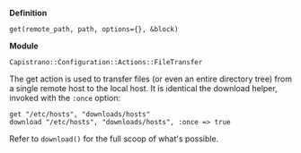 **Definition**

    get(remote_path, path, options={}, &block) 

**Module**

    Capistrano::Configuration::Actions::FileTransfer 

The get action is used to transfer files (or even an entire directory tree) from a single remote host to the local host. It is identical the download helper, invoked with the `:once` option:

    get "/etc/hosts", "downloads/hosts"
    download "/etc/hosts", "downloads/hosts", :once => true

Refer to `download()` for the full scoop of what's possible. 